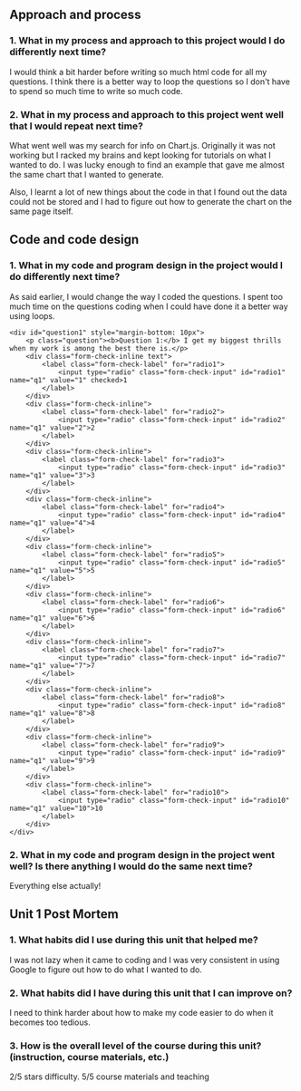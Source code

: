 ## Approach and process 

### 1. What in my process and approach to this project would I do differently next time?

I would think a bit harder before writing so much html code for all my questions. I think there is a better way to loop the questions so I don't have to spend so much time to write so much code.

### 2. What in my process and approach to this project went well that I would repeat next time?

What went well was my search for info on Chart.js. Originally it was not working but I racked my brains and kept looking for tutorials on what I wanted to do. I was lucky enough to find an example that gave me almost the same chart that I wanted to generate.

Also, I learnt a lot of new things about the code in that I found out the data could not be stored and I had to figure out how to generate the chart on the same page itself.

## Code and code design

### 1. What in my code and program design in the project would I do differently next time?

As said earlier, I would change the way I coded the questions. I spent too much time on the questions coding when I could have done it a better way using loops.

``` 
<div id="question1" style="margin-bottom: 10px">
    <p class="question"><b>Question 1:</b> I get my biggest thrills when my work is among the best there is.</p>
    <div class="form-check-inline text">
        <label class="form-check-label" for="radio1">
            <input type="radio" class="form-check-input" id="radio1" name="q1" value="1" checked>1
        </label>
    </div>
    <div class="form-check-inline">
        <label class="form-check-label" for="radio2">
            <input type="radio" class="form-check-input" id="radio2" name="q1" value="2">2
        </label>
    </div>
    <div class="form-check-inline">
        <label class="form-check-label" for="radio3">
            <input type="radio" class="form-check-input" id="radio3" name="q1" value="3">3
        </label>
    </div>
    <div class="form-check-inline">
        <label class="form-check-label" for="radio4">
            <input type="radio" class="form-check-input" id="radio4" name="q1" value="4">4
        </label>
    </div>
    <div class="form-check-inline">
        <label class="form-check-label" for="radio5">
            <input type="radio" class="form-check-input" id="radio5" name="q1" value="5">5
        </label>
    </div>
    <div class="form-check-inline">
        <label class="form-check-label" for="radio6">
            <input type="radio" class="form-check-input" id="radio6" name="q1" value="6">6
        </label>
    </div>
    <div class="form-check-inline">
        <label class="form-check-label" for="radio7">
            <input type="radio" class="form-check-input" id="radio7" name="q1" value="7">7
        </label>
    </div>
    <div class="form-check-inline">
        <label class="form-check-label" for="radio8">
            <input type="radio" class="form-check-input" id="radio8" name="q1" value="8">8
        </label>
    </div>
    <div class="form-check-inline">
        <label class="form-check-label" for="radio9">
            <input type="radio" class="form-check-input" id="radio9" name="q1" value="9">9
        </label>
    </div>
    <div class="form-check-inline">
        <label class="form-check-label" for="radio10">
            <input type="radio" class="form-check-input" id="radio10" name="q1" value="10">10
        </label>
    </div>
</div>
```

### 2. What in my code and program design in the project went well? Is there anything I would do the same next time?

Everything else actually!

## Unit 1 Post Mortem

### 1. What habits did I use during this unit that helped me?

I was not lazy when it came to coding and I was very consistent in using Google to figure out how to do what I wanted to do.

### 2. What habits did I have during this unit that I can improve on?

I need to think harder about how to make my code easier to do when it becomes too tedious.

### 3. How is the overall level of the course during this unit? (instruction, course materials, etc.)

2/5 stars difficulty. 5/5 course materials and teaching